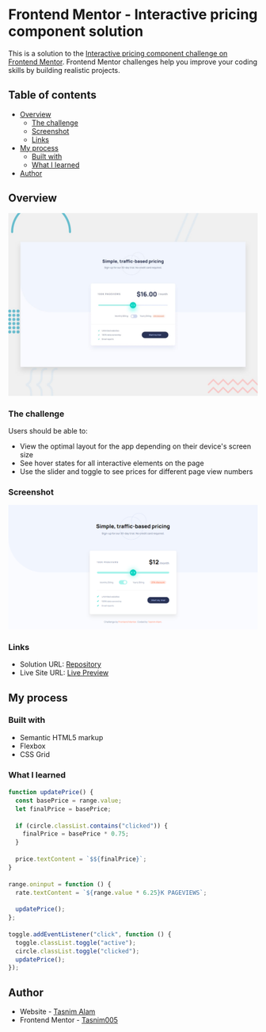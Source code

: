# Frontend Mentor - Interactive pricing component solution

This is a solution to the [Interactive pricing component challenge on Frontend Mentor](https://www.frontendmentor.io/challenges/interactive-pricing-component-t0m8PIyY8). Frontend Mentor challenges help you improve your coding skills by building realistic projects.

## Table of contents

- [Overview](#overview)
  - [The challenge](#the-challenge)
  - [Screenshot](#screenshot)
  - [Links](#links)
- [My process](#my-process)
  - [Built with](#built-with)
  - [What I learned](#what-i-learned)
- [Author](#author)

## Overview

![Design preview for the Interactive pricing component coding challenge](./design/desktop-preview.jpg)

### The challenge

Users should be able to:

- View the optimal layout for the app depending on their device's screen size
- See hover states for all interactive elements on the page
- Use the slider and toggle to see prices for different page view numbers

### Screenshot

![](images/desktop-preview.png)

### Links

- Solution URL: [Repository](https://github.com/Tasnim005/Interactive-pricing-component-solution)
- Live Site URL: [Live Preview](https://tasnim005.github.io/Interactive-pricing-component-solution/)

## My process

### Built with

- Semantic HTML5 markup
- Flexbox
- CSS Grid

### What I learned

```js
function updatePrice() {
  const basePrice = range.value;
  let finalPrice = basePrice;

  if (circle.classList.contains("clicked")) {
    finalPrice = basePrice * 0.75;
  }

  price.textContent = `$${finalPrice}`;
}

range.oninput = function () {
  rate.textContent = `${range.value * 6.25}K PAGEVIEWS`;

  updatePrice();
};

toggle.addEventListener("click", function () {
  toggle.classList.toggle("active");
  circle.classList.toggle("clicked");
  updatePrice();
});
```

## Author
- Website - [Tasnim Alam](https://github.com/Tasnim005)
- Frontend Mentor - [Tasnim005](https://www.frontendmentor.io/profile/Tasnim005)



